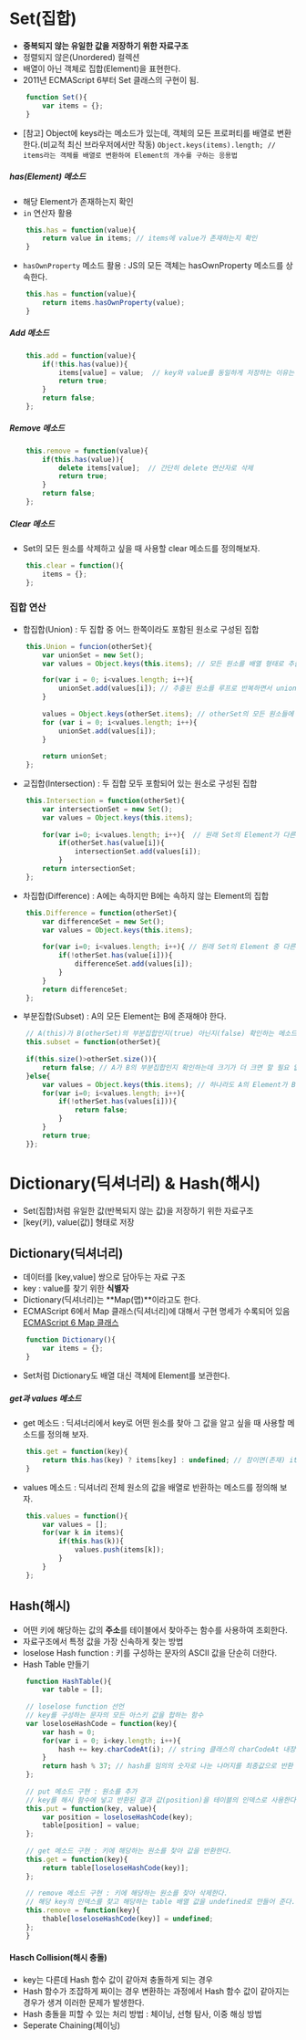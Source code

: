 # Set(집합)
- **중복되지 않는 유일한 값을 저장하기 위한 자료구조**
- 정렬되지 않은(Unordered) 컬렉션
- 배열이 아닌 객체로 집합(Element)을 표현한다.
- 2011년 ECMAScript 6부터 Set 클래스의 구현이 됨.
``` javascript
    function Set(){
        var items = {};
    }
```
- [참고] Object에 keys라는 메소드가 있는데, 객체의 모든 프로퍼티를 배열로 변환한다.(비교적 최신 브라우저에서만 작동)
`Object.keys(items).length; // items라는 객체를 배열로 변환하여 Element의 개수를 구하는 응용법` 

##### has(Element) 메소드
- 해당 Element가 존재하는지 확인
- `in` 연산자 활용
``` javascript
    this.has = function(value){
        return value in items; // items에 value가 존재하는지 확인
    }
```

- `hasOwnProperty` 메소드 활용 : JS의 모든 객체는 hasOwnProperty 메소드를 상속한다.
``` javascript
    this.has = function(value){
        return items.hasOwnProperty(value);
    }
```

##### Add 메소드
``` javascript
    this.add = function(value){
        if(!this.has(value)){
            items[value] = value;  // key와 value를 동일하게 저장하는 이유는 나중에 값 찾기 편해서 ㅎㅎ
            return true;
        }
        return false;
    };
```

##### Remove 메소드
``` javascript
    this.remove = function(value){
        if(this.has(value)){
            delete items[value];  // 간단히 delete 연산자로 삭제
            return true;
        }
        return false;
    };
```
##### Clear 메소드
- Set의 모든 원소를 삭제하고 싶을 때 사용할 clear 메소드를 정의해보자.
``` javascript
    this.clear = function(){
        items = {};
    };
```

### 집합 연산
- 합집합(Union) : 두 집합 중 어느 한쪽이라도 포함된 원소로 구성된 집합
``` javascript
    this.Union = funcion(otherSet){
        var unionSet = new Set();
        var values = Object.keys(this.items); // 모든 원소를 배열 형태로 추출

        for(var i = 0; i<values.length; i++){
            unionSet.add(values[i]); // 추출된 원소를 루프로 반복하면서 unionSet에 추가
        }
        
        values = Object.keys(otherSet.items); // otherSet의 모든 원소들에 대해서는 동일한 작업 진행
        for (var i = 0; i<values.length; i++){
            unionSet.add(values[i]);
        }
        
        return unionSet;
    };
```
- 교집합(Intersection) : 두 집합 모두 포함되어 있는 원소로 구성된 집합
``` javascript
    this.Intersection = function(otherSet){
        var intersectionSet = new Set();
        var values = Object.keys(this.items);
        
        for(var i=0; i<values.length; i++){  // 원래 Set의 Element가 다른 Set도 가지고 있을 때 add
            if(otherSet.has(value[i]){
                intersectionSet.add(values[i]);
            }
        return intersectionSet;
    };
```
- 차집합(Difference) : A에는 속하지만 B에는 속하지 않는 Element의 집합
``` javascript
    this.Difference = function(otherSet){
        var differenceSet = new Set();
        var values = Object.keys(this.items);
        
        for(var i=0; i<values.length; i++){ // 원래 Set의 Element 중 다른 Set이 가지고 있지 않을 때 add 
            if(!otherSet.has(value[i])){
                differenceSet.add(values[i]);
            }
        }
        return differenceSet;
    };
```
- 부분집합(Subset) : A의 모든 Element는 B에 존재해야 한다.
``` javascript
    // A(this)가 B(otherSet)의 부분집합인지(true) 아닌지(false) 확인하는 메소드 subset()
    this.subset = function(otherSet){
    
    if(this.size()>otherSet.size()){
        return false; // A가 B의 부분집합인지 확인하는데 크기가 더 크면 할 필요 없이 부분집합이 X(false)
    }else{
        var values = Object.keys(this.items); // 하나라도 A의 Element가 B에 없는지 확인(1개라도 없으면 false)
        for(var i=0; i<values.length; i++){
            if(!otherSet.has(values[i])){
                return false;
            }
        }
        return true;
    }};
```

# Dictionary(딕셔너리) & Hash(해시)
- Set(집합)처럼 유일한 값(반복되지 않는 값)을 저장하기 위한 자료구조
- [key(키), value(값)] 형태로 저장

## Dictionary(딕셔너리)
- 데이터를 [key,value] 쌍으로 담아두는 자료 구조
- key : value를 찾기 위한 **식별자**
- Dictionary(딕셔너리)는 **Map(맵)**이라고도 한다.
- ECMAScript 6에서 Map 클래스(딕셔너리)에 대해서 구현 명세가 수록되어 있음
[ECMAScript 6 Map 클래스](http://goo.gl/dm8VP6)
``` javascript
    function Dictionary(){
        var items = {};
    }
```
- Set처럼 Dictionary도 배열 대신 객체에 Element를 보관한다.

##### get과 values 메소드
- get 메소드 : 딕셔너리에서 key로 어떤 원소를 찾아 그 값을 알고 싶을 때 사용할 메소드를 정의해 보자.
``` javascript
    this.get = function(key){
        return this.has(key) ? items[key] : undefined; // 참이면(존재) items[key] 반환, 거짓이면 undefined
    }
```
- values 메소드 : 딕셔너리 전체 원소의 값을 배열로 반환하는 메소드를 정의해 보자.
``` javascript
    this.values = function(){
        var values = [];
        for(var k in items){
            if(this.has(k)){
                values.push(items[k]);
            }
        }
    };
```

## Hash(해시)
- 어떤 키에 해당하는 값의 **주소**를 테이블에서 찾아주는 함수를 사용하여 조회한다.
- 자료구조에서 특정 값을 가장 신속하게 찾는 방법
- loselose Hash function : 키를 구성하는 문자의 ASCII 값을 단순히 더한다.
- Hash Table 만들기
``` javascript
    function HashTable(){
        var table = [];
        
    // loselose function 선언
    // key를 구성하는 문자의 모든 아스키 값을 합하는 함수
    var loseloseHashCode = function(key){
        var hash = 0;
        for(var i = 0; i<key.length; i++){
            hash += key.charCodeAt(i); // string 클래스의 charCodeAt 내장 메소드 사용
        }
        return hash % 37; // hash를 임의의 숫자로 나눈 나머지를 최종값으로 반환
    }; 
    
    // put 메소드 구현 : 원소를 추가
    // key를 해시 함수에 넣고 반환된 결과 값(position)을 테이블의 인덱스로 사용한다.
    this.put = function(key, value){
        var position = loseloseHashCode(key);
        table[position] = value;
    };
    
    // get 메소드 구현 : 키에 해당하는 원소를 찾아 값을 반환한다.
    this.get = function(key){
        return table[loseloseHashCode(key)];
    };
    
    // remove 메소드 구현 : 키에 해당하는 원소를 찾아 삭제한다.
    // 해당 key의 인덱스를 찾고 해당하는 table 배열 값을 undefined로 만들어 준다.
    this.remove = function(key){
        thable[loseloseHashCode(key)] = undefined;
    };
    }
```

#### Hasch Collision(해시 충돌)
- key는 다른데 Hash 함수 값이 같아져 충돌하게 되는 경우
- Hash 함수가 조잡하게 짜이는 경우 변환하는 과정에서 Hash 함수 값이 같아지는 경우가 생겨 이러한 문제가 발생한다.
- Hash 충돌을 피할 수 있는 처리 방법 : 체이닝, 선형 탐사, 이중 해싱 방법
- Seperate Chaining(체이닝)
